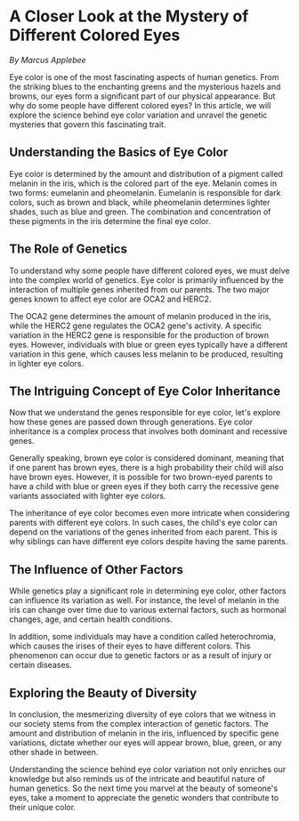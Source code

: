 # A Closer Look at the Mystery of Different Colored Eyes

*By Marcus Applebee*

Eye color is one of the most fascinating aspects of human genetics. From the striking blues to the enchanting greens and the mysterious hazels and browns, our eyes form a significant part of our physical appearance. But why do some people have different colored eyes? In this article, we will explore the science behind eye color variation and unravel the genetic mysteries that govern this fascinating trait.

## Understanding the Basics of Eye Color

Eye color is determined by the amount and distribution of a pigment called melanin in the iris, which is the colored part of the eye. Melanin comes in two forms: eumelanin and pheomelanin. Eumelanin is responsible for dark colors, such as brown and black, while pheomelanin determines lighter shades, such as blue and green. The combination and concentration of these pigments in the iris determine the final eye color.

## The Role of Genetics

To understand why some people have different colored eyes, we must delve into the complex world of genetics. Eye color is primarily influenced by the interaction of multiple genes inherited from our parents. The two major genes known to affect eye color are OCA2 and HERC2.

The OCA2 gene determines the amount of melanin produced in the iris, while the HERC2 gene regulates the OCA2 gene's activity. A specific variation in the HERC2 gene is responsible for the production of brown eyes. However, individuals with blue or green eyes typically have a different variation in this gene, which causes less melanin to be produced, resulting in lighter eye colors.

## The Intriguing Concept of Eye Color Inheritance

Now that we understand the genes responsible for eye color, let's explore how these genes are passed down through generations. Eye color inheritance is a complex process that involves both dominant and recessive genes.

Generally speaking, brown eye color is considered dominant, meaning that if one parent has brown eyes, there is a high probability their child will also have brown eyes. However, it is possible for two brown-eyed parents to have a child with blue or green eyes if they both carry the recessive gene variants associated with lighter eye colors.

The inheritance of eye color becomes even more intricate when considering parents with different eye colors. In such cases, the child's eye color can depend on the variations of the genes inherited from each parent. This is why siblings can have different eye colors despite having the same parents.

## The Influence of Other Factors

While genetics play a significant role in determining eye color, other factors can influence its variation as well. For instance, the level of melanin in the iris can change over time due to various external factors, such as hormonal changes, age, and certain health conditions.

In addition, some individuals may have a condition called heterochromia, which causes the irises of their eyes to have different colors. This phenomenon can occur due to genetic factors or as a result of injury or certain diseases.

## Exploring the Beauty of Diversity

In conclusion, the mesmerizing diversity of eye colors that we witness in our society stems from the complex interaction of genetic factors. The amount and distribution of melanin in the iris, influenced by specific gene variations, dictate whether our eyes will appear brown, blue, green, or any other shade in between.

Understanding the science behind eye color variation not only enriches our knowledge but also reminds us of the intricate and beautiful nature of human genetics. So the next time you marvel at the beauty of someone's eyes, take a moment to appreciate the genetic wonders that contribute to their unique color.